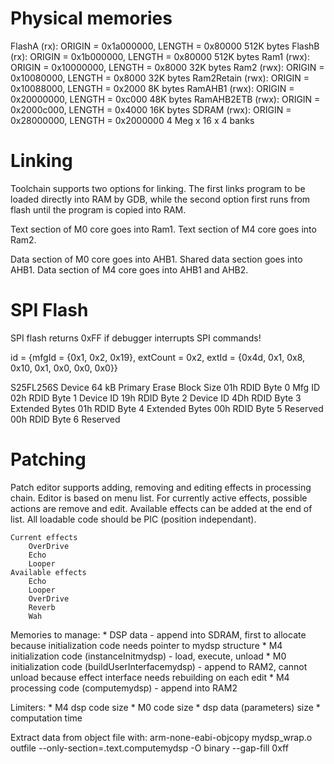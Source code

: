 # Physical memories

   FlashA      (rx): ORIGIN = 0x1a000000, LENGTH = 0x80000 512K bytes
   FlashB      (rx): ORIGIN = 0x1b000000, LENGTH = 0x80000 512K bytes
   Ram1       (rwx): ORIGIN = 0x10000000, LENGTH = 0x8000  32K bytes
   Ram2       (rwx): ORIGIN = 0x10080000, LENGTH = 0x8000  32K bytes
   Ram2Retain (rwx): ORIGIN = 0x10088000, LENGTH = 0x2000  8K bytes
   RamAHB1    (rwx): ORIGIN = 0x20000000, LENGTH = 0xc000  48K bytes
   RamAHB2ETB (rwx): ORIGIN = 0x2000c000, LENGTH = 0x4000  16K bytes
   SDRAM      (rwx): ORIGIN = 0x28000000, LENGTH = 0x2000000  4 Meg x 16 x 4 banks

# Linking

Toolchain supports two options for linking. The first links program to be loaded directly into RAM by GDB, while the second option first runs from flash until the program is copied into RAM.

Text section of M0 core goes into Ram1.
Text section of M4 core goes into Ram2.

Data section of M0 core goes into AHB1.
Shared data section goes into AHB1.
Data section of M4 core goes into AHB1 and AHB2.


# SPI Flash

SPI flash returns 0xFF if debugger interrupts SPI commands!

id = {mfgId = {0x1, 0x2, 0x19}, extCount = 0x2, extId = {0x4d, 0x1, 0x8, 0x10, 0x1, 0x0, 0x0, 0x0}}

S25FL256S	Device
64 kB		Primary Erase Block Size
01h			RDID Byte 0 Mfg ID
02h			RDID Byte 1 Device ID
19h			RDID Byte 2 Device ID
4Dh			RDID Byte 3 Extended Bytes
01h			RDID Byte 4 Extended Bytes
00h			RDID Byte 5 Reserved
00h			RDID Byte 6 Reserved 

# Patching

Patch editor supports adding, removing and editing effects in processing chain. Editor is based on menu list. For currently active effects, possible actions are remove and edit. Available effects can be added at the end of list. All loadable code should be PIC (position independant).

	Current effects
		OverDrive
		Echo
		Looper
	Available effects
		Echo
		Looper
		OverDrive
		Reverb
		Wah

Memories to manage:
	* DSP data - append into SDRAM, first to allocate because initialization code needs pointer to mydsp structure
	* M4 initialization code (instanceInitmydsp) - load, execute, unload
	* M0 initialization code (buildUserInterfacemydsp) - append to RAM2, cannot unload because effect interface needs rebuilding on each edit
	* M4 processing code (computemydsp) - append into RAM2

Limiters:
	* M4 dsp code size
	* M0 code size
	* dsp data (parameters) size
	* computation time

Extract data from object file with:
	arm-none-eabi-objcopy mydsp_wrap.o outfile --only-section=.text.computemydsp -O binary --gap-fill 0xff
